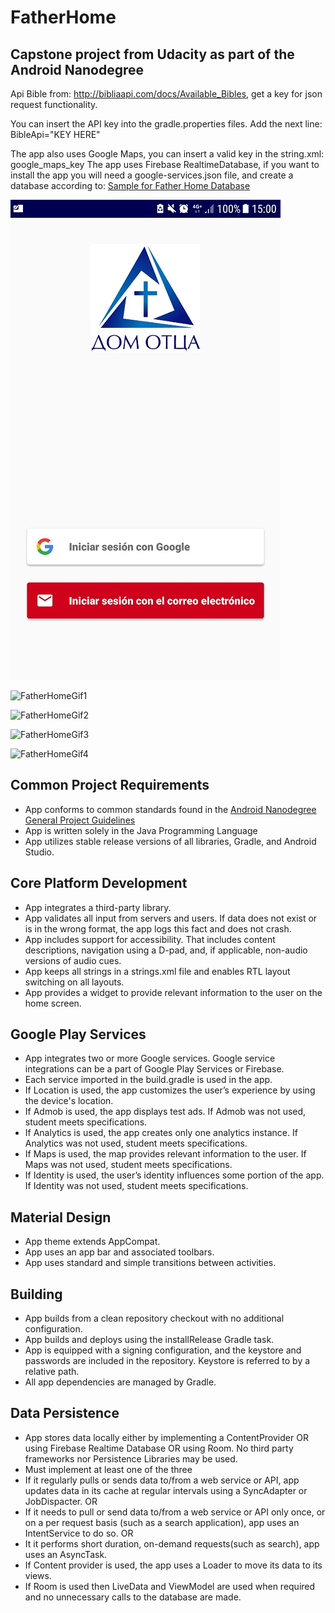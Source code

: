 # FatherHome
## Capstone project from Udacity as part of the Android Nanodegree

Api Bible from: http://bibliaapi.com/docs/Available_Bibles, get a key for json request functionality.

You can insert the API key into the gradle.properties files. Add the next line:
BibleApi="KEY HERE"

The app also uses Google Maps, you can insert a valid key in the string.xml: google_maps_key
The app uses Firebase RealtimeDatabase, if you want to install the app you will need a google-services.json file, and create a database according to: [Sample for Father Home Database](database_sample.json)

![FatherHomeImage1](sign_in_activity.jpg)

![FatherHomeGif1](fatherhome1.gif)

![FatherHomeGif2](fatherhome2.gif)

![FatherHomeGif3](fatherhome3.gif)

![FatherHomeGif4](fatherhome4.gif)

## Common Project Requirements

* App conforms to common standards found in the [Android Nanodegree General Project Guidelines](http://udacity.github.io/android-nanodegree-guidelines/core.html)
* App is written solely in the Java Programming Language
* App utilizes stable release versions of all libraries, Gradle, and Android Studio.

## Core Platform Development

* App integrates a third-party library.
* App validates all input from servers and users. If data does not exist or is in the wrong format, the app logs this fact and does not crash.
* App includes support for accessibility. That includes content descriptions, navigation using a D-pad, and, if applicable, non-audio versions of audio cues.
* App keeps all strings in a strings.xml file and enables RTL layout switching on all layouts.
* App provides a widget to provide relevant information to the user on the home screen.

## Google Play Services

* App integrates two or more Google services. Google service integrations can be a part of Google Play Services or Firebase.
* Each service imported in the build.gradle is used in the app.
* If Location is used, the app customizes the user’s experience by using the device's location.
* If Admob is used, the app displays test ads. If Admob was not used, student meets specifications.
* If Analytics is used, the app creates only one analytics instance. If Analytics was not used, student meets specifications.
* If Maps is used, the map provides relevant information to the user. If Maps was not used, student meets specifications.
* If Identity is used, the user’s identity influences some portion of the app. If Identity was not used, student meets specifications.

## Material Design

* App theme extends AppCompat.
* App uses an app bar and associated toolbars.
* App uses standard and simple transitions between activities.

## Building

* App builds from a clean repository checkout with no additional configuration.
* App builds and deploys using the installRelease Gradle task.
* App is equipped with a signing configuration, and the keystore and passwords are included in the repository. Keystore is referred to by a relative path.
* All app dependencies are managed by Gradle.

## Data Persistence

* App stores data locally either by implementing a ContentProvider OR using Firebase Realtime Database OR using Room. No third party frameworks nor Persistence Libraries may be used.
* Must implement at least one of the three
* If it regularly pulls or sends data to/from a web service or API, app updates data in its cache at regular intervals using a SyncAdapter or JobDispacter.
OR
* If it needs to pull or send data to/from a web service or API only once, or on a per request basis (such as a search application), app uses an IntentService to do so.
OR
* It it performs short duration, on-demand requests(such as search), app uses an AsyncTask.
* If Content provider is used, the app uses a Loader to move its data to its views.
* If Room is used then LiveData and ViewModel are used when required and no unnecessary calls to the database are made.




